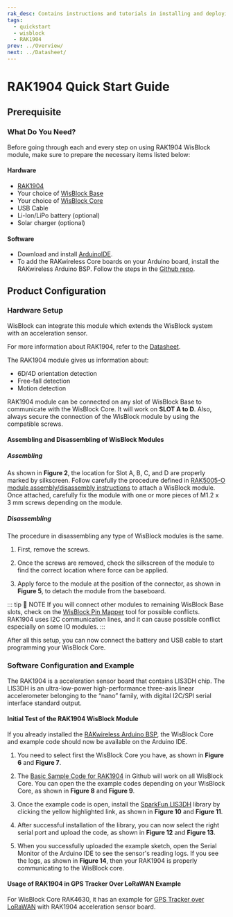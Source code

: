 ```yaml
---
rak_desc: Contains instructions and tutorials in installing and deploying your RAK1904. Instructions are written in a detailed and step-by-step manner for an easier experience in setting up your device. Aside from the hardware configuration, it also contains a software setup that includes detailed example codes that will help you get started.
tags:
  - quickstart
  - wisblock
  - RAK1904
prev: ../Overview/ 
next: ../Datasheet/ 
---
```


# RAK1904 Quick Start Guide

<!--
## Introduction

This guide introduces the WisBlock Sensor RAK1904 3-axis Acceleration Sensor and how to program with it.

The information obtained from the 3-axis Acceleration Sensor will then be printed over the USB debug port of the WisBlock Base board.

-->

## Prerequisite

### What Do You Need?

Before going through each and every step on using RAK1904 WisBlock module, make sure to prepare the necessary items listed below:

#### Hardware

- [RAK1904](https://store.rakwireless.com/collections/wisblock-sensor/products/rak1904-lis3dh-3-axis-acceleration-sensor)
- Your choice of [WisBlock Base](https://store.rakwireless.com/collections/wisblock-base) 
- Your choice of [WisBlock Core](https://store.rakwireless.com/collections/wisblock-core)
- USB Cable
- Li-Ion/LiPo battery (optional)
- Solar charger (optional)

#### Software

- Download and install [ArduinoIDE](https://www.arduino.cc/en/Main/Software).
- To add the RAKwireless Core boards on your Arduino board, install the RAKwireless Arduino BSP. Follow the steps in the [Github repo](https://github.com/RAKWireless/RAKwireless-Arduino-BSP-Index).

## Product Configuration

### Hardware Setup

WisBlock can integrate this module which extends the WisBlock system with an acceleration sensor. 

For more information about RAK1904, refer to the [Datasheet](../Datasheet/).

The RAK1904 module gives us information about:

- 6D/4D orientation detection
- Free-fall detection
- Motion detection

RAK1904 module can be connected on any slot of WisBlock Base to communicate with the WisBlock Core. It will work on **SLOT A to D**. Also, always secure the connection of the WisBlock module by using the compatible screws.

<rk-img
  src="/assets/images/wisblock/rak1904/quickstart/rak1904_assembly.png"
  width="70%"
  caption="RAK1904 connection to WisBlock Base"
/>

#### Assembling and Disassembling of WisBlock Modules

##### Assembling

As shown in **Figure 2**, the location for Slot A, B, C, and D are properly marked by silkscreen. Follow carefully the procedure defined in [RAK5005-O module assembly/disassembly instructions](https://docs.rakwireless.com/Knowledge-Hub/Learn/RAK5005-O-Baseboard-Installation-Guide/) to attach a WisBlock module. Once attached, carefully fix the module with one or more pieces of M1.2 x 3&nbsp;mm screws depending on the module.

<rk-img
  src="/assets/images/wisblock/rak1904/quickstart/f2_rak1904_mounting.png"
  width="70%"
  caption="RAK1904 connection to WisBlock Base"
/>

##### Disassembling

The procedure in disassembling any type of WisBlock modules is the same. 

1. First, remove the screws.  

<rk-img
  src="/assets/images/wisblock/rak1904/quickstart/16.removing-screws.png"
  width="70%"
  caption="Removing screws from the WisBlock module"
/>

2. Once the screws are removed, check the silkscreen of the module to find the correct location where force can be applied.

<rk-img
  src="/assets/images/wisblock/rak1904/quickstart/17.detaching-silkscreen.png"
  width="70%"
  caption="Detaching silkscreen on the WisBlock module"
/>

3. Apply force to the module at the position of the connector, as shown in **Figure 5**, to detach the module from the baseboard.

<rk-img
  src="/assets/images/wisblock/rak1904/quickstart/18.detaching-module.png"
  width="70%"
  caption="Applying even forces on the proper location of a WisBlock module"
/>

::: tip 📝 NOTE
If you will connect other modules to remaining WisBlock Base slots, check on the [WisBlock Pin Mapper](https://docs.rakwireless.com/Knowledge-Hub/Pin-Mapper/) tool for possible conflicts. RAK1904 uses I2C communication lines, and it can cause possible conflict especially on some IO modules. 
:::


After all this setup, you can now connect the battery and USB cable to start programming your WisBlock Core.

### Software Configuration and Example

The RAK1904 is a acceleration sensor board that contains LIS3DH chip. The LIS3DH  is an ultra-low-power high-performance three-axis linear accelerometer belonging to the “nano” family, with digital I2C/SPI serial interface standard output. 

#### Initial Test of the RAK1904 WisBlock Module

If you already installed the [RAKwireless Arduino BSP](https://github.com/RAKWireless/RAKwireless-Arduino-BSP-Index), the WisBlock Core and example code should now be available on the Arduino IDE.

1. You need to select first the WisBlock Core you have, as shown in **Figure 6** and **Figure 7**.

<rk-img
  src="/assets/images/wisblock/rak1904/quickstart/rak4631_board.png"
  width="100%"
  caption="Selecting RAK4631 as WisBlock Core"
/>

<rk-img
  src="/assets/images/wisblock/rak1904/quickstart/rak11200_board.png"
  width="100%"
  caption="Selecting RAK11200 as WisBlock Core"
/>

2. The [Basic Sample Code for RAK1904](https://github.com/RAKWireless/WisBlock/tree/master/examples/common/sensors/RAK1904_Accelerate_LIS3DH) in Github will work on all WisBlock Core. You can open the the example codes depending on your WisBlock Core, as shown in **Figure 8** and **Figure 9**. 

<rk-img
  src="/assets/images/wisblock/rak1904/quickstart/rak4631_example.png"
  width="100%"
  caption="Opening RAK1904 example code for RAK4631 WisBlock Core"
/>

<rk-img
  src="/assets/images/wisblock/rak1904/quickstart/rak11200_example.png"
  width="100%"
  caption="Opening RAK1904 example code for RAK11200 WisBlock Core"
/>

3. Once the example code is open, install the [SparkFun LIS3DH](https://github.com/sparkfun/SparkFun_LIS3DH_Arduino_Library) library by clicking the yellow highlighted link, as shown in **Figure 10** and **Figure 11**.

<rk-img
  src="/assets/images/wisblock/rak1904/quickstart/sparkfun_library.png"
  width="100%"
  caption="Accessing the library used for RAK1904 Module"
/>

<rk-img
  src="/assets/images/wisblock/rak1904/quickstart/sparkfun_installed.png"
  width="100%"
  caption="Installing the compatible library for RAK1904 Module"
/>

4. After successful installation of the library, you can now select the right serial port and upload the code, as shown in **Figure 12** and **Figure 13**.

<rk-img
  src="/assets/images/wisblock/rak1904/quickstart/select_port.png"
  width="100%"
  caption="Selecting the correct Serial Port"
/>

<rk-img
  src="/assets/images/wisblock/rak1904/quickstart/upload.png"
  width="100%"
  caption="Uploading the RAK1904 example code"
/>

5. When you successfully uploaded the example sketch, open the Serial Monitor of the Arduino IDE to see the sensor's reading logs. If you see the logs, as shown in **Figure 14**, then your RAK1904 is properly communicating to the WisBlock core.

<rk-img
  src="/assets/images/wisblock/rak1904/quickstart/acceleration_logs.png"
  width="100%"
  caption="RAK1904 acceleration sensor data logs"
/>


#### Usage of RAK1904 in GPS Tracker Over LoRaWAN Example

For WisBlock Core RAK4630, it has an example for [GPS Tracker over LoRaWAN](https://github.com/RAKWireless/WisBlock/tree/master/examples/RAK4630/solutions/GPS_Tracker) with RAK1904 acceleration sensor board. 
   


